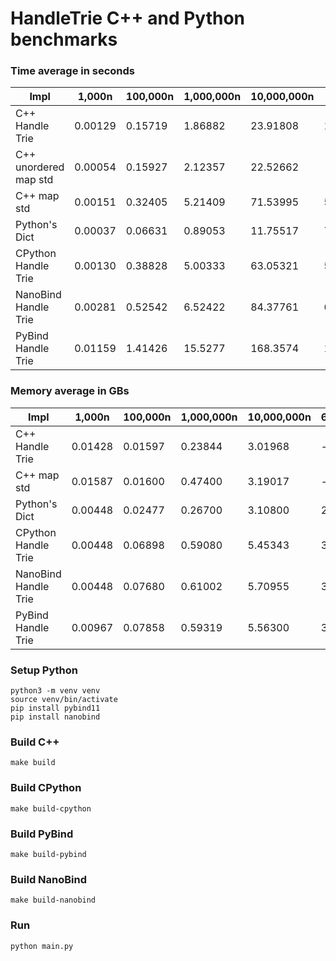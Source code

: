 # HandleTrie C++ and Python benchmarks

<!-- ## Benchmark  -->
<!-- |  Impl |  1000n  | 100000n  | 1000000n  | 10000000n | Memory |
|---|---|---|---|---|---|
| Python's Dict  | 0.0009  | 0.017  | 1.79  |  21.27 | 2.4GB |
|  C++ map std |  0.002 |  0.298 |  5.418 |  92.031  | 5.1GB |
|  C++ Handle Trie |  0.002 |  0.127 |  1.729 | 22.765  | 5.1B |
|  CPython Handle Trie |  0.002 |  0.321 |  3.10 | -  | 7.9GB |
|  PyBind Handle Trie |  0.0134 |  1.55 |  16.22 | -  | 2.9GB |
|  NanoBind Handle Trie |  0.0009 |  0.4637 |  4.69 | -  | 2.89GB | -->

### Time average in seconds

|  Impl |  1,000n  | 100,000n  | 1,000,000n  | 10,000,000n |60,000,000 |
|---|---|---|---|---|---|
|C++ Handle Trie      |0.00129|0.15719|1.86882|23.91808|149.15487|
|C++ unordered map std|0.00054|0.15927|2.12357|22.52662|-|
|C++ map std          |0.00151|0.32405|5.21409|71.53995|561.42147|
|Python's Dict        |0.00037|0.06631|0.89053|11.75517|79.204370|
|CPython Handle Trie  |0.00130|0.38828|5.00333|63.05321|510.58422| 
|NanoBind Handle Trie |0.00281|0.52542|6.52422|84.37761|651.15217| 
|PyBind Handle Trie   |0.01159|1.41426|15.5277|168.3574|1159,28535| 

### Memory average in GBs

|  Impl |  1,000n  | 100,000n  | 1,000,000n  | 10,000,000n |60,000,000n |
|---|---|---|---|---|---|
|C++ Handle Trie      |0.01428|0.01597|0.23844|3.01968| - | 
|C++ map std          |0.01587|0.01600|0.47400|3.19017| - |
|Python's Dict        |0.00448|0.02477|0.26700|3.10800|20.59636|
|CPython Handle Trie  |0.00448|0.06898|0.59080|5.45343|33.04674|
|NanoBind Handle Trie |0.00448|0.07680|0.61002|5.70955|34.56202|
|PyBind Handle Trie   |0.00967|0.07858|0.59319|5.56300|35.54603|


### Setup Python

```
python3 -m venv venv
source venv/bin/activate
pip install pybind11
pip install nanobind
```

### Build C++

```
make build
```

### Build CPython
```
make build-cpython
```


### Build PyBind

```
make build-pybind
```


### Build NanoBind

```
make build-nanobind
```


### Run

```
python main.py
```